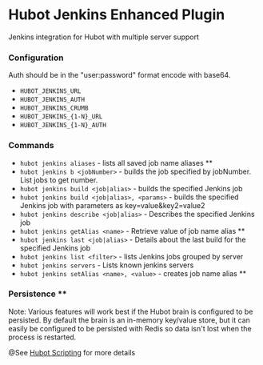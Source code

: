 # Hubot Jenkins Enhanced Plugin

Jenkins integration for Hubot with multiple server support


### Configuration
Auth should be in the "user:password" format encode with base64.

- ```HUBOT_JENKINS_URL```
- ```HUBOT_JENKINS_AUTH```
- ```HUBOT_JENKINS_CRUMB```
- ```HUBOT_JENKINS_{1-N}_URL```
- ```HUBOT_JENKINS_{1-N}_AUTH```



### Commands
- ```hubot jenkins aliases``` - lists all saved job name aliases **
- ```hubot jenkins b <jobNumber>``` - builds the job specified by jobNumber. List jobs to get number.
- ```hubot jenkins build <job|alias>``` - builds the specified Jenkins job
- ```hubot jenkins build <job|alias>, <params>``` - builds the specified Jenkins job with parameters as key=value&key2=value2
- ```hubot jenkins describe <job|alias>``` - Describes the specified Jenkins job
- ```hubot jenkins getAlias <name>``` - Retrieve value of job name alias **
- ```hubot jenkins last <job|alias>``` - Details about the last build for the specified Jenkins job
- ```hubot jenkins list <filter>``` - lists Jenkins jobs grouped by server
- ```hubot jenkins servers``` - Lists known jenkins servers
- ```hubot jenkins setAlias <name>, <value>``` - creates job name alias **

### Persistence **
Note: Various features will work best if the Hubot brain is configured to be persisted. By default
the brain is an in-memory key/value store, but it can easily be configured to be persisted with Redis so
data isn't lost when the process is restarted.

@See [Hubot Scripting](https://hubot.github.com/docs/scripting/) for more details
